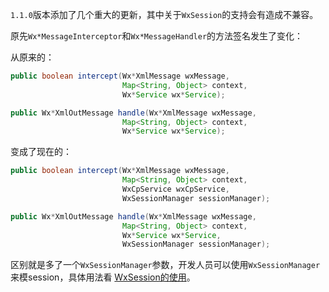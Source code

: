 ``1.1.0``版本添加了几个重大的更新，其中关于``WxSession``的支持会有造成不兼容。

原先``Wx*MessageInterceptor``和``Wx*MessageHandler``的方法签名发生了变化：

从原来的：

```java
public boolean intercept(Wx*XmlMessage wxMessage,
                         Map<String, Object> context,
                         Wx*Service wx*Service);

public Wx*XmlOutMessage handle(Wx*XmlMessage wxMessage,
                         Map<String, Object> context,
                         Wx*Service wx*Service);
```

变成了现在的：
```java
public boolean intercept(Wx*XmlMessage wxMessage,
                         Map<String, Object> context,
                         WxCpService wxCpService,
                         WxSessionManager sessionManager);

public Wx*XmlOutMessage handle(Wx*XmlMessage wxMessage,
                         Map<String, Object> context,
                         Wx*Service wx*Service,
                         WxSessionManager sessionManager);
```

区别就是多了一个``WxSessionManager``参数，开发人员可以使用``WxSessionManager``来模session，具体用法看
[WxSession的使用](https://github.com/chanjarster/weixin-java-tools/wiki/WxSession)。
